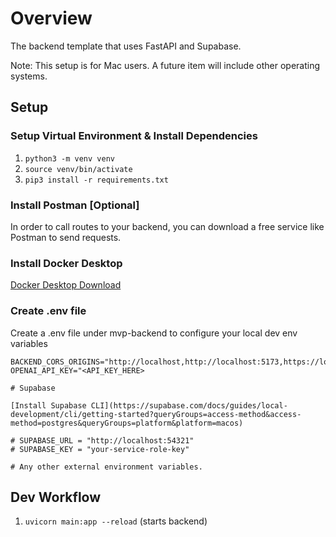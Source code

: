 # Overview

The backend template that uses FastAPI and Supabase.

Note: This setup is for Mac users. A future item will include other operating systems.

## Setup

### Setup Virtual Environment & Install Dependencies

1. `python3 -m venv venv`
2. `source venv/bin/activate`
3. `pip3 install -r requirements.txt`

### Install Postman [Optional]

In order to call routes to your backend, you can download a free service like Postman to send requests.

### Install Docker Desktop

[Docker Desktop Download](https://www.docker.com/products/docker-desktop/)

### Create .env file

Create a .env file under mvp-backend to configure your local dev env variables

```
BACKEND_CORS_ORIGINS="http://localhost,http://localhost:5173,https://localhost,https://localhost:5173
OPENAI_API_KEY="<API_KEY_HERE>

# Supabase

[Install Supabase CLI](https://supabase.com/docs/guides/local-development/cli/getting-started?queryGroups=access-method&access-method=postgres&queryGroups=platform&platform=macos)

# SUPABASE_URL = "http://localhost:54321"
# SUPABASE_KEY = "your-service-role-key"

# Any other external environment variables.
```

## Dev Workflow

1. `uvicorn main:app --reload` (starts backend)